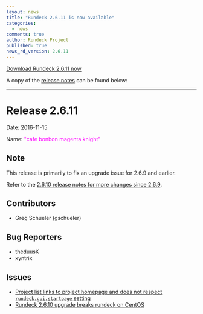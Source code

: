 ```yaml
---
layout: news
title: "Rundeck 2.6.11 is now available"
categories:
  - news
comments: true
author: Rundeck Project
published: true
news_rd_version: 2.6.11
---
```



[Download Rundeck 2.6.11 now](http://rundeck.org/downloads.html)


A copy of the [release notes](https://github.com/rundeck/rundeck/blob/v2.6.11/RELEASE.md) can be found below:

--------------------

Release 2.6.11
===========

Date: 2016-11-15

Name: <span style="color: Magenta"><span class="glyphicon glyphicon-knight"></span> "cafe bonbon magenta knight"</span>

## Note

This release is primarily to fix an upgrade issue for 2.6.9 and earlier.

Refer to the [2.6.10 release notes for more changes since 2.6.9](http://rundeck.org/docs/history/version-2.6.10.html).

## Contributors

* Greg Schueler (gschueler)

## Bug Reporters

* theduusK
* xyntrix

## Issues

* [Project list links to project homepage and does not respect `rundeck.gui.startpage` setting](https://github.com/rundeck/rundeck/issues/2168)
* [Rundeck 2.6.10 upgrade breaks rundeck on CentOS](https://github.com/rundeck/rundeck/issues/2164)

